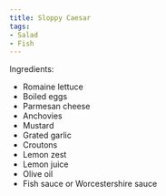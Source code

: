 ```yaml
---
title: Sloppy Caesar
tags: 
- Salad
- Fish
---
```


Ingredients:
- Romaine lettuce
- Boiled eggs
- Parmesan cheese
- Anchovies
- Mustard
- Grated garlic
- Croutons
- Lemon zest
- Lemon juice
- Olive oil
- Fish sauce or Worcestershire sauce

